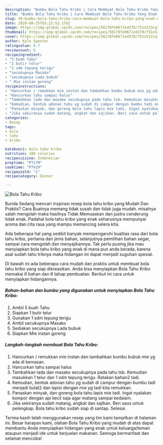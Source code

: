 ```yaml
---
description: "Bumbu Bola Tahu Kribo | Cara Membuat Bola Tahu Kribo Yang Enak Dan Mudah"
title: "Bumbu Bola Tahu Kribo | Cara Membuat Bola Tahu Kribo Yang Enak Dan Mudah"
slug: 48-bumbu-bola-tahu-kribo-cara-membuat-bola-tahu-kribo-yang-enak-dan-mudah
date: 2020-08-25T03:22:53.176Z
image: https://img-global.cpcdn.com/recipes/58178fe0671ed378/751x532cq70/bola-tahu-kribo-foto-resep-utama.jpg
thumbnail: https://img-global.cpcdn.com/recipes/58178fe0671ed378/751x532cq70/bola-tahu-kribo-foto-resep-utama.jpg
cover: https://img-global.cpcdn.com/recipes/58178fe0671ed378/751x532cq70/bola-tahu-kribo-foto-resep-utama.jpg
author: Kyle Spencer
ratingvalue: 4.7
reviewcount: 6
recipeingredient:
- "5 buah Tahu"
- "1 butir telur"
- "1 sdm tepung terigu"
- "secukupnya Masako"
- "secukupnya Lada bubuk"
- " Mie instan goreng"
recipeinstructions:
- "Hancurkan / remukkan mie instan dan tambahkan bumbu bubuk mie yg ada di kemasan."
- "Hancurkan tahu sampai halus"
- "Tambahkan lada dan masako secukupnya pada tahu tsb. Kemudian masukkan 1 telur dan 1 sdm tepung terigu. Ratakan bahan2 tadi."
- "Kemudian, bentuk adonan tahu yg sudah di campur dengan bumbu tadi menjadi bulat2 dan lapisi dengan mie yg tadi kita remukkan."
- "Panaskan minyak, dan goreng bola tahu lapis mie tadi. Ingat nyalakan kompor dengan api kecil saja agar matang sampai kedalam."
- "Jika sekiranya sudah matang, angkat dan sajikan. Beri saus untuk pelengkap. Bola tahu kribo sudah siap di santap. Selesai."
categories:
- Resep
tags:
- bola
- tahu
- kribo

katakunci: bola tahu kribo 
nutrition: 189 calories
recipecuisine: Indonesian
preptime: "PT17M"
cooktime: "PT41M"
recipeyield: "2"
recipecategory: Dinner

---
```



![Bola Tahu Kribo](https://img-global.cpcdn.com/recipes/58178fe0671ed378/751x532cq70/bola-tahu-kribo-foto-resep-utama.jpg)

Bunda Sedang mencari inspirasi resep bola tahu kribo yang Mudah Dan Praktis? Cara Buatnya memang tidak susah dan tidak juga mudah. misalnya salah mengolah maka hasilnya Tidak Memuaskan dan justru cenderung tidak enak. Padahal bola tahu kribo yang enak seharusnya mempunyai aroma dan cita rasa yang mampu memancing selera kita.

Ada beberapa hal yang sedikit banyak mempengaruhi kualitas rasa dari bola tahu kribo, pertama dari jenis bahan, selanjutnya pemilihan bahan segar, sampai cara mengolah dan menyajikannya. Tak perlu pusing jika mau menyiapkan bola tahu kribo yang enak di mana pun anda berada, karena asal sudah tahu triknya maka hidangan ini dapat menjadi suguhan spesial.




Di bawah ini ada beberapa cara mudah dan praktis untuk membuat bola tahu kribo yang siap dikreasikan. Anda bisa menyiapkan Bola Tahu Kribo memakai 6 bahan dan 6 tahap pembuatan. Berikut ini cara untuk menyiapkan hidangannya.

<!--inarticleads1-->

##### Bahan-bahan dan bumbu yang digunakan untuk menyiapkan Bola Tahu Kribo:

1. Ambil 5 buah Tahu
1. Siapkan 1 butir telur
1. Gunakan 1 sdm tepung terigu
1. Ambil secukupnya Masako
1. Sediakan secukupnya Lada bubuk
1. Siapkan  Mie instan goreng




<!--inarticleads2-->

##### Langkah-langkah membuat Bola Tahu Kribo:

1. Hancurkan / remukkan mie instan dan tambahkan bumbu bubuk mie yg ada di kemasan.
1. Hancurkan tahu sampai halus
1. Tambahkan lada dan masako secukupnya pada tahu tsb. Kemudian masukkan 1 telur dan 1 sdm tepung terigu. Ratakan bahan2 tadi.
1. Kemudian, bentuk adonan tahu yg sudah di campur dengan bumbu tadi menjadi bulat2 dan lapisi dengan mie yg tadi kita remukkan.
1. Panaskan minyak, dan goreng bola tahu lapis mie tadi. Ingat nyalakan kompor dengan api kecil saja agar matang sampai kedalam.
1. Jika sekiranya sudah matang, angkat dan sajikan. Beri saus untuk pelengkap. Bola tahu kribo sudah siap di santap. Selesai.




Terima kasih telah menggunakan resep yang tim kami tampilkan di halaman ini. Besar harapan kami, olahan Bola Tahu Kribo yang mudah di atas dapat membantu Anda menyiapkan hidangan yang enak untuk keluarga/teman ataupun menjadi ide untuk berjualan makanan. Semoga bermanfaat dan selamat mencoba!
